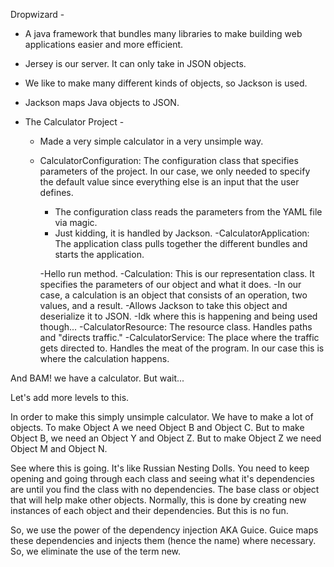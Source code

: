 Dropwizard - 
  - A java framework that bundles many libraries to make building web 
  applications easier and more efficient. 
  - Jersey is our server. It can only take in JSON objects. 
  - We like to make many different kinds of objects, so Jackson is used.
  - Jackson maps Java objects to JSON. 

  - The Calculator Project -
    - Made a very simple calculator in a very unsimple way. 
    - CalculatorConfiguration: The configuration class that specifies 
    parameters of the project. In our case, we only needed to specify the 
    default value since everything else is an input that the user defines. 
      - The configuration class reads the parameters from the YAML file via 
      magic. 
      - Just kidding, it is handled by Jackson.
    -CalculatorApplication: The application class pulls together the different bundles and starts the application. 


      -Hello run method. 
    -Calculation: This is our representation class. It specifies the parameters 
    of our object and what it does. 
      -In our case, a calculation is an object that consists of an operation,
      two values, and a result. 
      -Allows Jackson to take this object and deserialize it to JSON. 
      -Idk where this is happening and being used though...
    -CalculatorResource: The resource class. Handles paths and "directs traffic."
    -CalculatorService: The place where the traffic gets directed to. Handles the
    meat of the program. In our case this is where the calculation happens. 

And BAM! we have a calculator. 
But wait...

Let's add more levels to this. 

In order to make this simply unsimple calculator. We have to make a lot of objects.
To make Object A we need Object B and Object C. But to make Object B, we need an
Object Y and Object Z. But to make Object Z we need Object M and Object N. 

See where this is going. It's like Russian Nesting Dolls. You need to keep opening 
and going through each class and seeing what it's dependencies are until you find 
the class with no dependencies. The base class or object that will help make other
objects.  Normally, this is done by creating new instances of each object and their 
dependencies. But this is no fun. 

So, we use the power of the dependency injection AKA Guice. Guice maps these
dependencies and injects them (hence the name) where necessary. So, we eliminate
the use of the term new. 
